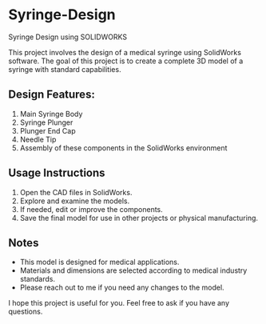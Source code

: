 # Syringe-Design
Syringe Design using SOLIDWORKS
 
This project involves the design of a medical syringe using SolidWorks software. The goal of this project is to create a complete 3D model of a syringe with standard capabilities.


## Design Features:
1. Main Syringe Body
2. Syringe Plunger
3. Plunger End Cap
4. Needle Tip
5. Assembly of these components in the SolidWorks environment

## Usage Instructions
1. Open the CAD files in SolidWorks.
2. Explore and examine the models.
3. If needed, edit or improve the components.
4. Save the final model for use in other projects or physical manufacturing.

## Notes
- This model is designed for medical applications.
- Materials and dimensions are selected according to medical industry standards.
- Please reach out to me if you need any changes to the model.

I hope this project is useful for you. Feel free to ask if you have any questions.

